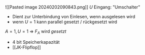 ![[Pasted image 20240202090843.png]]
_U_ Eingang: "Umschalter"
- Dient zur Unterbindung von Einlesen, wenn ausgelesen wird
- wenn $U = 1$ kann parallel gesetzt / rückgesetzt wird

$A = 1, U = 1$ => $F_A$ wird _gesetzt_


- 4 bit Speicherkapazität
- [[JK-Flipflop]]